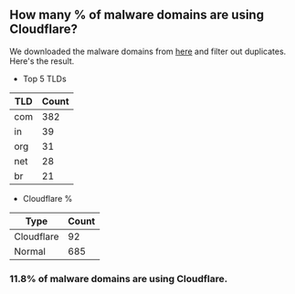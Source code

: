 ## How many % of malware domains are using Cloudflare?


We downloaded the malware domains from [here](https://urlhaus.abuse.ch) and filter out duplicates.
Here's the result.


[//]: # (start replacement)


- Top 5 TLDs

| TLD | Count |
| --- | --- |
| com | 382 |
| in | 39 |
| org | 31 |
| net | 28 |
| br | 21 |


- Cloudflare %

| Type | Count |
| --- | --- |
| Cloudflare | 92 |
| Normal | 685 |


### 11.8% of malware domains are using Cloudflare.